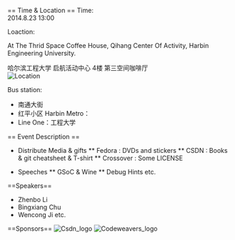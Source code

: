 == Time & Location ==
Time:   
2014.8.23 13:00   

Loaction:  

At The Thrid Space Coffee House, Qihang Center Of Activity, Harbin Engineering University.  

哈尔滨工程大学 启航活动中心 4楼  第三空间咖啡厅  
![Location](http://hrblug.qiniudn.com/Location.png)  

Bus station:  
* 南通大街
* 红平小区
Harbin Metro：  
* Line One：工程大学

== Event Description ==  
* Distribute Media & gifts
** Fedora : DVDs and stickers 
** CSDN : Books & git cheatsheet & T-shirt
** Crossover : Some LICENSE

* Speeches
** GSoC & Wine
** Debug Hints
etc.

==Speakers==
* Zhenbo Li
* Bingxiang Chu
* Wencong Ji
etc.  

==Sponsors==
![Csdn_logo](http://hrblug.qiniudn.com/Csdn_logo.jpeg)
![Codeweavers_logo](http://hrblug.qiniudn.com/Codeweavers_logo.png)


